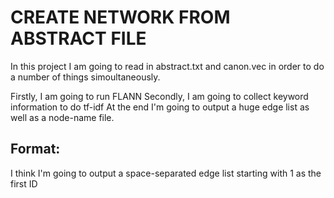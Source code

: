 CREATE NETWORK FROM ABSTRACT FILE
=================================

In this project I am going to read in
abstract.txt and canon.vec in order to
do a number of things simoultaneously.

Firstly, I am going to run FLANN
Secondly, I am going to collect keyword
information to do tf-idf
At the end I'm going to output a huge edge list
as well as a node-name file.

Format:
-------

I think I'm going to output a space-separated edge list
starting with 1 as the first ID
